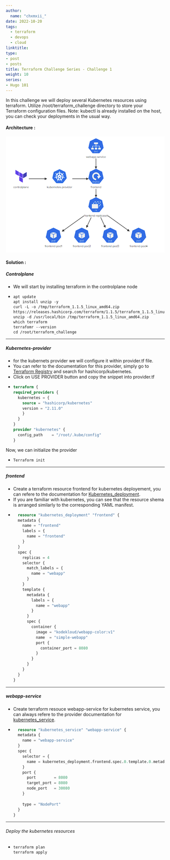 ```yaml
---
author:
  name: "chxmxii_"
date: 2022-10-20
tags:
  - terraform
  - devops
  - cloud
linktitle: 
type:
- post
- posts
title: Terraform Challenge Series - Challenge 1
weight: 10
series:
- Hugo 101
---
```


In this challenge we will deploy several Kubernetes resources using terraform.
Utilize /root/terraform_challenge directory to store your Terraform configuration files.
Note: kubectl is already installed on the host, you can check your deployments in the usual way.
#### Architecture : 
![](/files/chall1.png#center)
#### Solution :

##### Controlplane
+ We will start by installing terraform in the controlplane node
+ ```Shell
  apt update
  apt install unzip -y
  curl -L -o /tmp/terraform_1.1.5_linux_amd64.zip https://releases.hashicorp.com/terraform/1.1.5/terraform_1.1.5_linux_amd64.zip
  unzip -d /usr/local/bin /tmp/terraform_1.1.5_linux_amd64.zip
  which terraform
  terrafomr --version
  cd /root/terraform_challenge
  ```
---
##### Kubernetes-provider 
+ for the kubernets provider we will configure it within provider.tf file.
+ You can refer to the documentation for this provider, simply go to [Terraform Registry](https://registry.terraform.io/) and search for hashicorp/kubernetes.
+ Click on USE PROVIDER button and copy the snippet into provider.tf
+ ```Terraform
  terraform {
  required_providers {
    kubernetes = {
      source = "hashicorp/kubernetes"
      version = "2.11.0"
      }
    }
  }
  provider "kubernetes" {
    config_path    = "/root/.kube/config"
  }
  ```
Now, we can initialize the provider
+ ```Shell
  Terraform init
  ```
---
##### frontend
+ Create a terraform resource frontend for kubernetes deployement, you can refere to the documentation for [Kubernetes_deployment](https://registry.terraform.io/providers/hashicorp/kubernetes/2.11.0/docs/resources/deployment).
+ If you are familiar with kubernetes, you can see that the resource shema is arranged similarly to the corresponding YAML manifest.
+ ```Terraform
    resource "kubernetes_deployment" "frontend" {
    metadata {
      name = "frontend"
      labels = {
        name = "frontend"
      }
    }
    spec {
      replicas = 4
      selector {
        match_labels = {
          name = "webapp"
        }
      }
      template {
        metadata {
          labels = {
            name = "webapp"
          }
        }
        spec {
          container {
            image = "kodekloud/webapp-color:v1"
            name  = "simple-webapp"
            port {
              container_port = 8080
            }
          }
        }
      }
    }
  }
  ```
---
##### webapp-service
+ Create terraform resouce webapp-service for kubernetes service, you can always refere to the provider documentation for [kubernetes_service](https://registry.terraform.io/providers/hashicorp/kubernetes/2.11.0/docs/resources/service).
+ ```Terraform
    resource "kubernetes_service" "webapp-service" {
    metadata {
      name = "webapp-service"
    }
    spec {
      selector = {
        name = kubernetes_deployment.frontend.spec.0.template.0.metadata.0.labels.name
      }
      port {
        port        = 8080
        target_port = 8080
        node_port   = 30080
      }

      type = "NodePort"
    }
  }
  ```
---
###### Deploy the kubernetes resources
+ ```Shell
  terraform plan
  terraform apply
  ```